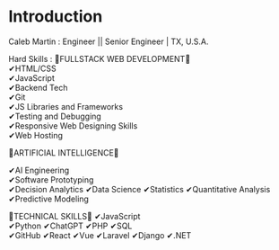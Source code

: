 # Introduction
Caleb Martin : Engineer ||  Senior Engineer |  TX, U.S.A.

Hard Skills : 
🥇FULLSTACK WEB DEVELOPMENT🥇                
✔HTML/CSS                                                    
✔JavaScript                                             
✔Backend Tech                                               
✔Git                                                              
✔JS Libraries and Frameworks                                       
✔Testing and Debugging                                    
✔Responsive Web Designing Skills                     
✔Web Hosting         
  
🥇ARTIFICIAL INTELLIGENCE🥇

✔AI Engineering     
✔Software Prototyping   
✔Decision Analytics
✔Data Science
✔Statistics
✔Quantitative Analysis
✔Predictive Modeling   

🥇TECHNICAL SKILLS🥇
✔JavaScript   
✔Python
✔ChatGPT 
✔PHP 
✔SQL  
✔GitHub
✔React
✔Vue
✔Laravel
✔Django
✔.NET

